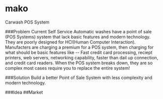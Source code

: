# mako
Carwash POS System

###Problem
Current Self Service Automatic washes have a point of sale (POS Systems) system that lack basic features and modern technology. They are poorly designed for HCI(Human Computer Interaction). Manufacters are charging a premium for a  POS system, then charging for what should be basic features like -- Fast credit card processing, reciept printers, web servers, networking capability, faster than dail up connection, and credit card readers. When the POS system breaks down, they are so complex most cases require you to replace the entire system!

###Solution
Build a better Point of Sale System with less complexity and modern technology.

###Idea
##Market
